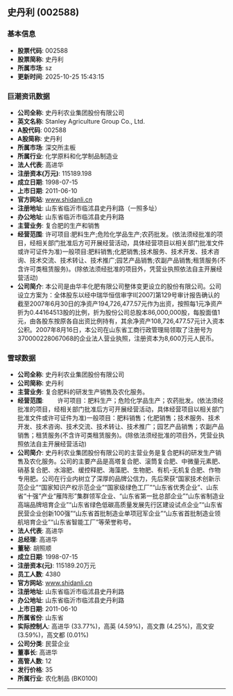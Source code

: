 ## 史丹利 (002588)

### 基本信息

- **股票代码**: 002588
- **股票简称**: 史丹利
- **所属市场**: sz
- **更新时间**: 2025-10-25 15:43:15

### 巨潮资讯数据

- **公司全称**: 史丹利农业集团股份有限公司
- **英文名称**: Stanley Agriculture Group Co., Ltd.
- **A股代码**: 002588
- **A股简称**: 史丹利
- **所属市场**: 深交所主板
- **所属行业**: 化学原料和化学制品制造业
- **法人代表**: 高进华
- **注册资本(万元)**: 115189.198
- **成立日期**: 1998-07-15
- **上市日期**: 2011-06-10
- **官方网站**: www.shidanli.cn
- **注册地址**: 山东省临沂市临沭县史丹利路（一照多址）
- **办公地址**: 山东省临沂市临沭县史丹利路
- **主营业务**: 复合肥的生产和销售
- **经营范围**: 许可项目:肥料生产;危险化学品生产;农药批发。(依法须经批准的项目，经相关部门批准后方可开展经营活动，具体经营项目以相关部门批准文件或许可证件为准)一般项目:肥料销售;化肥销售;技术服务、技术开发、技术咨询、技术交流、技术转让、技术推广;园艺产品销售;农副产品销售;租赁服务(不含许可类租赁服务)。(除依法须经批准的项目外，凭营业执照依法自主开展经营活动)
- **公司简介**: 本公司是由华丰化肥有限公司整体变更设立的股份有限公司。公司设立方案为：全体股东以经中瑞华恒信审字II[2007]第129号审计报告确认的截至2007年6月30日的净资产194,726,477.57元作为出资，按照每1元净资产折为0.44164513股的比例，折为股份公司总股本86,000,000股，每股面值1元，由各股东按原各自出资比例持有，其余净资产108,726,477.57元计入资本公积。2007年8月16日，本公司在山东省工商行政管理局领取了注册号为370000228067068的企业法人营业执照，注册资本为8,600万元人民币。

### 雪球数据

- **公司全称**: 史丹利农业集团股份有限公司
- **公司简称**: 史丹利
- **主营业务**: 复合肥料的研发生产销售及农化服务。
- **经营范围**: 　　许可项目：肥料生产；危险化学品生产；农药批发。(依法须经批准的项目，经相关部门批准后方可开展经营活动，具体经营项目以相关部门批准文件或许可证件为准)一般项目：肥料销售；化肥销售；技术服务、技术开发、技术咨询、技术交流、技术转让、技术推广；园艺产品销售；农副产品销售；租赁服务(不含许可类租赁服务)。(除依法须经批准的项目外，凭营业执照依法自主开展经营活动)
- **公司简介**: 史丹利农业集团股份有限公司的主营业务是复合肥料的研发生产销售及农化服务。公司的主要产品是高塔复合肥、滚筒复合肥、中微量元素肥、硝基复合肥、水溶肥、缓控释肥、海藻肥、生物肥、有机-无机复合肥、作物专用肥。公司在行业内树立了深厚的品牌公信力，先后荣获“国家技术创新示范企业”“国家知识产权示范企业”“国家级绿色工厂”“山东省优秀企业”、山东省“十强”产业“雁阵形”集群领军企业、“山东省第一批总部企业”“山东省制造业高端品牌培育企业”“山东省绿色低碳高质量发展先行区建设试点企业”“山东省民营企业创新100强”“山东省首批制造业单项冠军企业”“山东省首批制造业领航培育企业”“山东省智能工厂”等荣誉称号。
- **法人代表**: 高进华
- **总经理**: 高进华
- **董秘**: 胡照顺
- **成立日期**: 1998-07-15
- **注册资本(元)**: 115189.20万元
- **员工人数**: 4380
- **官方网站**: www.shidanli.cn
- **注册地址**: 山东省临沂市临沭县史丹利路
- **办公地址**: 山东省临沂市临沭县史丹利路
- **上市日期**: 2011-06-10
- **所属省份**: 山东省
- **实际控制人**: 高进华 (33.77%)，高英 (4.59%)，高文靠 (4.25%)，高文安 (3.59%)，高文都 (0.01%)
- **公司分类**: 民营企业
- **董事长**: 高进华
- **高管人数**: 12
- **发行价格**: 35
- **所属行业**: 农化制品 (BK0100)

---